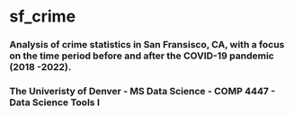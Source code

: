 # sf_crime

### Analysis of crime statistics in San Fransisco, CA, with a focus on the time period before and after the COVID-19 pandemic (2018 -2022).

### The Univeristy of Denver - MS Data Science - COMP 4447 - Data Science Tools I

